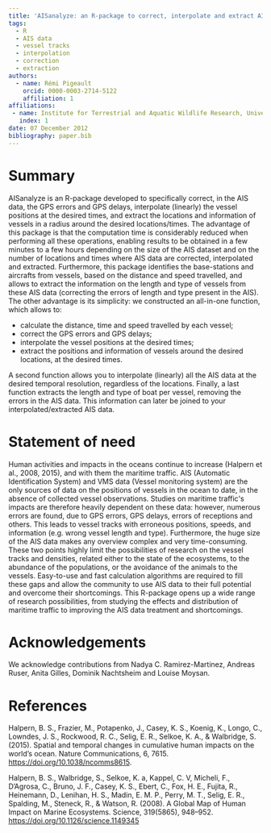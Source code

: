 ```yaml
---
title: 'AISanalyze: an R-package to correct, interpolate and extract AIS data'
tags:
  - R
  - AIS data
  - vessel tracks
  - interpolation
  - correction
  - extraction
authors:
  - name: Rémi Pigeault
    orcid: 0000-0003-2714-5122
    affiliation: 1
affiliations:
 - name: Institute for Terrestrial and Aquatic Wildlife Research, University of Veterinary Medicine Hannover, Foundation, Buesum, Germany
   index: 1
date: 07 December 2012
bibliography: paper.bib
---
```


# Summary

AISanalyze is an R-package developed to specifically correct, in the AIS data, the GPS errors and GPS delays, interpolate (linearly) the vessel positions at the desired times, and extract the locations and information of vessels in a radius around the desired locations/times. The advantage of this package is that the computation time is considerably reduced when performing all these operations, enabling results to be obtained in a few minutes to a few hours depending on the size of the AIS dataset and on the number of locations and times where AIS data are corrected, interpolated and extracted. Furthermore, this package identifies the base-stations and aircrafts from vessels, based on the distance and speed travelled, and allows to extract the information on the length and type of vessels from these AIS data (correcting the errors of length and type present in the AIS). The other advantage is its simplicity: we constructed an all-in-one function, which allows to:
- calculate the distance, time and speed travelled by each vessel;
- correct the GPS errors and GPS delays;
- interpolate the vessel positions at the desired times;
- extract the positions and information of vessels around the desired locations, at the desired times.

A second function allows you to interpolate (linearly) all the AIS data at the desired temporal resolution, regardless of the locations. Finally, a last function extracts the length and type of boat per vessel, removing the errors in the AIS data. This information can later be joined to your interpolated/extracted AIS data.

# Statement of need

Human activities and impacts in the oceans continue to increase (Halpern et al., 2008, 2015), and with them the maritime traffic. AIS (Automatic Identification System) and VMS data (Vessel monitoring system) are the only sources of data on the positions of vessels in the ocean to date, in the absence of collected vessel observations. Studies on maritime traffic's impacts are therefore heavily dependent on these data: however, numerous errors are found, due to GPS errors, GPS delays, errors of receptions and others. This leads to vessel tracks with erroneous positions, speeds, and information (e.g. wrong vessel length and type). Furthermore, the huge size of the AIS data makes any overview complex and very time-consuming. These two points highly limit the possibilities of research on the vessel tracks and densities, related either to the state of the ecosystems, to the abundance of the populations, or the avoidance of the animals to the vessels. Easy-to-use and fast calculation algorithms are required to fill these gaps and allow the community to use AIS data to their full potential and overcome their shortcomings. This R-package opens up a wide range of research possibilities, from studying the effects and distribution of maritime traffic to improving the AIS data treatment and shortcomings.

# Acknowledgements

We acknowledge contributions from Nadya C. Ramirez-Martinez, Andreas Ruser, Anita Gilles, Dominik Nachtsheim and Louise Moysan.

# References

Halpern, B. S., Frazier, M., Potapenko, J., Casey, K. S., Koenig, K., Longo, C., Lowndes, J. S., Rockwood, R. C., Selig, E. R., Selkoe, K. A., & Walbridge, S. (2015). Spatial and temporal changes in cumulative human impacts on the world’s ocean. Nature Communications, 6, 7615. https://doi.org/10.1038/ncomms8615.

Halpern, B. S., Walbridge, S., Selkoe, K. a, Kappel, C. V, Micheli, F., D’Agrosa, C., Bruno, J. F., Casey, K. S., Ebert, C., Fox, H. E., Fujita, R., Heinemann, D., Lenihan, H. S., Madin, E. M. P., Perry, M. T., Selig, E. R., Spalding, M., Steneck, R., & Watson, R. (2008). A Global Map of Human Impact on Marine Ecosystems. Science, 319(5865), 948–952. https://doi.org/10.1126/science.1149345
